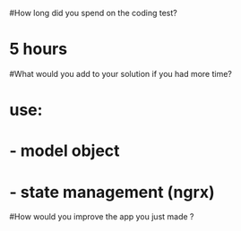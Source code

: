 #How long did you spend on the coding test?
#	5 hours
#What would you add to your solution if you had more time?
#	use: 
#		- model object
#		- state management (ngrx)				
#How would you improve the app you just made ?
